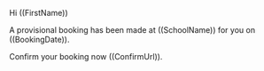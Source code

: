 Hi ((FirstName))

A provisional booking has been made at ((SchoolName)) for you on ((BookingDate)).  

Confirm your booking now ((ConfirmUrl)).